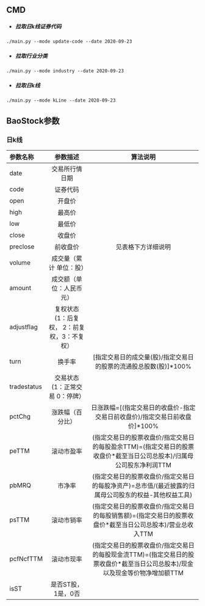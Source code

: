 ## CMD
- ##### 拉取日k线证券代码
```./main.py --mode update-code --date 2020-09-23```
- ##### 拉取行业分类
```./main.py --mode industry --date 2020-09-23```
- ##### 拉取日k线
```./main.py --mode kLine --date 2020-09-23```


## BaoStock参数
### 日k线
|参数名称|参数描述|算法说明|
|:----   |:----:   |:----:|
|date   |	交易所行情日期     ||	
|code	|   证券代码        ||	
|open	|开盘价        |	|
|high	|最高价        |	|
|low	|最低价        |	|
|close	|收盘价	        ||
|preclose|	前收盘价|	见表格下方详细说明|
|volume	|成交量（累计 单位：股）||	
|amount	|成交额（单位：人民币元）	||
|adjustflag	|复权状态(1：后复权， 2：前复权，3：不复权）||	
|turn	|换手率	|[指定交易日的成交量(股)/指定交易日的股票的流通股总股数(股)]*100%|
|tradestatus|	交易状态(1：正常交易 0：停牌）||	
|pctChg	|涨跌幅（百分比）	|日涨跌幅=[(指定交易日的收盘价-指定交易日前收盘价)/指定交易日前收盘价]*100%|
|peTTM	|滚动市盈率	|(指定交易日的股票收盘价/指定交易日的每股盈余TTM)=(指定交易日的股票收盘价*截至当日公司总股本)/归属母公司股东净利润TTM|
|pbMRQ	|市净率	|(指定交易日的股票收盘价/指定交易日的每股净资产)=总市值/(最近披露的归属母公司股东的权益-其他权益工具)|
|psTTM	|滚动市销率	|(指定交易日的股票收盘价/指定交易日的每股销售额)=(指定交易日的股票收盘价*截至当日公司总股本)/营业总收入TTM|
|pcfNcfTTM	|滚动市现率|	(指定交易日的股票收盘价/指定交易日的每股现金流TTM)=(指定交易日的股票收盘价*截至当日公司总股本)/现金以及现金等价物净增加额TTM|
|isST	|是否ST股，1是，0否	||

